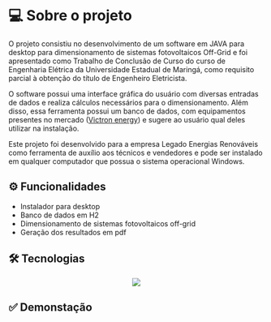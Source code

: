 # 💻 Sobre o projeto

O projeto consistiu no desenvolvimento de um software em JAVA para desktop para dimensionamento de sistemas fotovoltaicos Off-Grid e foi apresentado como Trabalho de Conclusão de Curso do curso de Engenharia Elétrica da Universidade Estadual de Maringá, como requisito parcial à obtenção do título de Engenheiro Eletricista. 

O software possui uma interface gráfica do usuário com diversas entradas de dados e realiza cálculos necessários para o dimensionamento. Além disso, essa ferramenta possui um banco de dados, com equipamentos presentes no mercado (<a href="https://www.victronenergy.com/" target="_blank">Victron energy</a>) e sugere ao usuário qual deles utilizar na instalação.

Este projeto foi desenvolvido para a empresa Legado Energias Renováveis como ferramenta de auxílio aos técnicos e vendedores e pode ser instalado em qualquer computador que possua o sistema operacional Windows.

## ⚙️ Funcionalidades

- Instalador para desktop
- Banco de dados em H2
- Dimensionamento de sistemas fotovoltaicos off-grid
- Geração dos resultados em pdf

## 🛠 Tecnologias

<p align="center">
  <a href="https://skillicons.dev">
    <img src="https://skillicons.dev/icons?i=java,mysql" />
  </a>
</p>

## ✅ Demonstação

